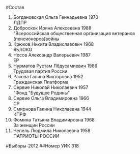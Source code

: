 #Состав
1. Богдановская Ольга Геннадьевна 1970   
    ЛДПР
2. Доброскок Ирина Алексеевна 1988   
    "Всероссийская общественная организация ветеранов (пенсионеров)войны
3. Крюков Никита Владиславович 1968   
    ЯБЛОКО
4. Носов Александр Валерьевич 1987   
    ЕР
5. Нурматов Рустам Лбдусамиевич 1986   
    Трудовая партия России
6. Ракова Галина Викторовна 1952   
    Гражданская Платформа
7. Сервие Николай Николаевич 1957   
    "Фонд "Будущее Родины"
8. Сервие Ольга Владимировна 1966   
    СР
9. Смирнова Галина Николаевна 1944   
    КПРФ
10. Фомина Татьяна Владимировна 1968   
    За женщин России
11. Чепель Людмила Николаевна 1958   
    ПАТРИОТЫ РОССИИ

#Выборы-2012
##Номер УИК
318